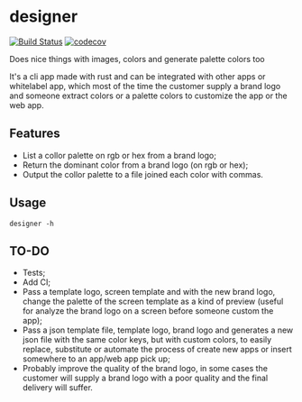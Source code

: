 # designer

[![Build Status](https://travis-ci.com/brunoarueira/designer.svg?branch=master)](https://travis-ci.com/brunoarueira/designer)
[![codecov](https://codecov.io/gh/brunoarueira/designer/branch/master/graph/badge.svg)](https://codecov.io/gh/brunoarueira/designer)

Does nice things with images, colors and generate palette colors too

It's a cli app made with rust and can be integrated with other apps or whitelabel app, which most of the time the customer supply a brand logo and someone extract colors or a palette colors to customize the app or the web app.

## Features

- List a collor palette on rgb or hex from a brand logo;
- Return the dominant color from a brand logo (on rgb or hex);
- Output the collor palette to a file joined each color with commas.

## Usage

```
designer -h
```

## TO-DO

- Tests;
- Add CI;
- Pass a template logo, screen template and with the new brand logo, change the palette of the screen template as a kind of preview (useful for analyze the brand logo on a screen before someone custom the app);
- Pass a json template file, template logo, brand logo and generates a new json file with the same color keys, but with custom colors, to easily replace, substitute or automate the process of create new apps or insert somewhere to an app/web app pick up;
- Probably improve the quality of the brand logo, in some cases the customer will supply a brand logo with a poor quality and the final delivery will suffer.
